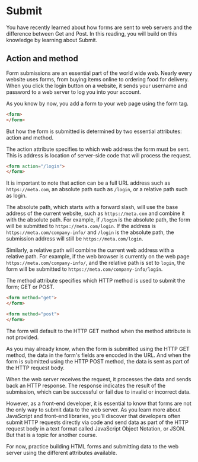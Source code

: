 # Submit

You have recently learned about how forms are sent to web servers and the difference between Get and Post. In this reading, you will build on this knowledge by learning about Submit.

## Action and method

Form submissions are an essential part of the world wide web. Nearly every website uses forms, from buying items online to ordering food for delivery. When you click the login button on a website, it sends your username and password to a web server to log you into your account.

As you know by now, you add a form to your web page using the form tag.

```html
<form> 
</form> 
```

But how the form is submitted is determined by two essential attributes: action and method.

The action attribute specifies to which web address the form must be sent. This is address is location of server-side code that will process the request.

```html
<form action="/login"> 
</form> 
```

It is important to note that action can be a full URL address such as ```https://meta.com```, an absolute path such as ```/login```, or a relative path such as login.

The absolute path, which starts with a forward slash, will use the base address of the current website, such as ```https://meta.com``` and combine it with the absolute path. For example, if ```/login``` is the absolute path, the form will be submitted to ```https://meta.com/login```. If the address is ```https://meta.com/company-info/``` and ```/login``` is the absolute path, the submission address will still be ```https://meta.com/login```.

Similarly, a relative path will combine the current web address with a relative path. For example, if the web browser is currently on the web page ```https://meta.com/company-info/```, and the relative path is set to ```login```, the form will be submitted to ```https://meta.com/company-info/login```.

The method attribute specifies which HTTP method is used to submit the form; GET or POST.

```html
<form method="get"> 
</form> 
```

```html
<form method="post"> 
</form> 
```

The form will default to the HTTP GET method when the method attribute is not provided.

As you may already know, when the form is submitted using the HTTP GET method, the data in the form's fields are encoded in the URL. And when the form is submitted using the HTTP POST method, the data is sent as part of the HTTP request body.

When the web server receives the request, it processes the data and sends back an HTTP response. The response indicates the result of the submission, which can be successful or fail due to invalid or incorrect data.

However, as a front-end developer, it is essential to know that forms are not the only way to submit data to the web server. As you learn more about JavaScript and front-end libraries, you’ll discover that developers often submit HTTP requests directly via code and send data as part of the HTTP request body in a text format called JavaScript Object Notation, or JSON. But that is a topic for another course.

For now, practice building HTML forms and submitting data to the web server using the different attributes available.

